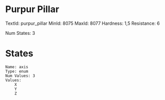 # Purpur Pillar
TextId: purpur_pillar
MinId: 8075
MaxId: 8077
Hardness: 1,5
Resistance: 6

Num States: 3
# States
```
Name: axis
Type: enum
Num Values: 3
Values:
    X
    Y
    Z
```
